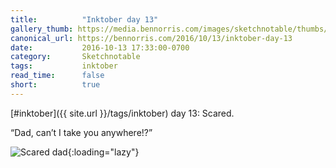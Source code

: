 ```yaml
---
title:          "Inktober day 13"
gallery_thumb: https://media.bennorris.com/images/sketchnotable/thumbs/inktober-day-13.jpg
canonical_url: https://bennorris.com/2016/10/13/inktober-day-13
date:           2016-10-13 17:33:00-0700
category:       Sketchnotable
tags:           inktober
read_time:      false
short:          true
---
```

[#inktober]({{ site.url }}/tags/inktober) day 13: Scared.

“Dad, can’t I take you anywhere!?”

![Scared dad](https://media.bennorris.com/images/sketchnotable/inktober-2016/inktober-day-13.jpg){:loading="lazy"}
